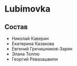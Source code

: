 # Lubimovka

## Состав
* Николай Каверин
* Екатерина Казакова
* Евгений Гречишников-Зарин
* Элана Толлю
* Георгий Ревазашвили
